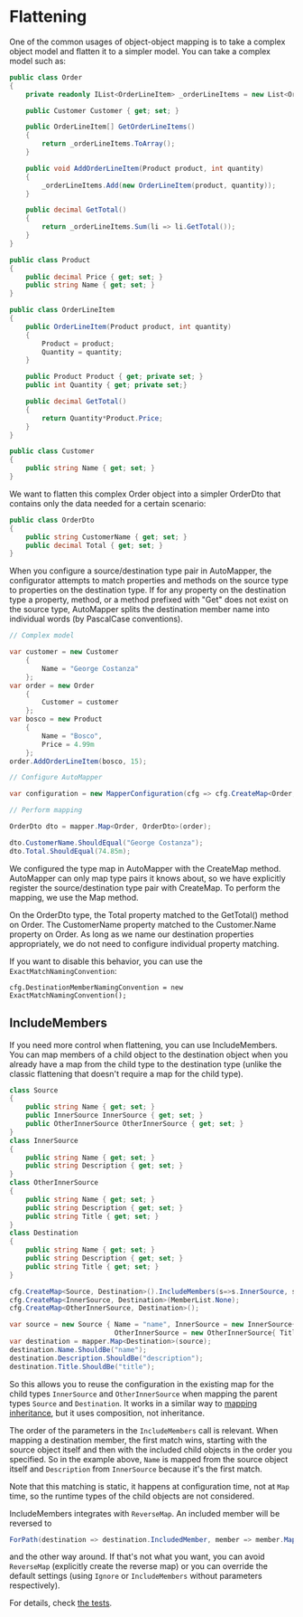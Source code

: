 # Flattening

One of the common usages of object-object mapping is to take a complex object model and flatten it to a simpler model.
You can take a complex model such as:

```c#
public class Order
{
	private readonly IList<OrderLineItem> _orderLineItems = new List<OrderLineItem>();

	public Customer Customer { get; set; }

	public OrderLineItem[] GetOrderLineItems()
	{
		return _orderLineItems.ToArray();
	}

	public void AddOrderLineItem(Product product, int quantity)
	{
		_orderLineItems.Add(new OrderLineItem(product, quantity));
	}

	public decimal GetTotal()
	{
		return _orderLineItems.Sum(li => li.GetTotal());
	}
}

public class Product
{
	public decimal Price { get; set; }
	public string Name { get; set; }
}

public class OrderLineItem
{
	public OrderLineItem(Product product, int quantity)
	{
		Product = product;
		Quantity = quantity;
	}

	public Product Product { get; private set; }
	public int Quantity { get; private set;}

	public decimal GetTotal()
	{
		return Quantity*Product.Price;
	}
}

public class Customer
{
	public string Name { get; set; }
}
```

We want to flatten this complex Order object into a simpler OrderDto that contains only the data needed for a certain
scenario:

```c#
public class OrderDto
{
	public string CustomerName { get; set; }
	public decimal Total { get; set; }
}
```

When you configure a source/destination type pair in AutoMapper, the configurator attempts to match properties and
methods on the source type to properties on the destination type. If for any property on the destination type a
property, method, or a method prefixed with "Get" does not exist on the source type, AutoMapper splits the destination
member name into individual words (by PascalCase conventions).

```c#
// Complex model

var customer = new Customer
	{
		Name = "George Costanza"
	};
var order = new Order
	{
		Customer = customer
	};
var bosco = new Product
	{
		Name = "Bosco",
		Price = 4.99m
	};
order.AddOrderLineItem(bosco, 15);

// Configure AutoMapper

var configuration = new MapperConfiguration(cfg => cfg.CreateMap<Order, OrderDto>());

// Perform mapping

OrderDto dto = mapper.Map<Order, OrderDto>(order);

dto.CustomerName.ShouldEqual("George Costanza");
dto.Total.ShouldEqual(74.85m);
```

We configured the type map in AutoMapper with the CreateMap method. AutoMapper can only map type pairs it knows about,
so we have explicitly register the source/destination type pair with CreateMap. To perform the mapping, we use the Map
method.

On the OrderDto type, the Total property matched to the GetTotal() method on Order. The CustomerName property matched to
the Customer.Name property on Order. As long as we name our destination properties appropriately, we do not need to
configure individual property matching.

If you want to disable this behavior, you can use the `ExactMatchNamingConvention`:

```
cfg.DestinationMemberNamingConvention = new ExactMatchNamingConvention();
```

## IncludeMembers

If you need more control when flattening, you can use IncludeMembers. You can map members of a child object to the
destination object when you already have a map from the child type to the destination type (unlike the classic
flattening that doesn't require a map for the child type).

```c#
class Source
{
    public string Name { get; set; }
    public InnerSource InnerSource { get; set; }
    public OtherInnerSource OtherInnerSource { get; set; }
}
class InnerSource
{
    public string Name { get; set; }
    public string Description { get; set; }
}
class OtherInnerSource
{
    public string Name { get; set; }
    public string Description { get; set; }
    public string Title { get; set; }
}
class Destination
{
    public string Name { get; set; }
    public string Description { get; set; }
    public string Title { get; set; }
}

cfg.CreateMap<Source, Destination>().IncludeMembers(s=>s.InnerSource, s=>s.OtherInnerSource);
cfg.CreateMap<InnerSource, Destination>(MemberList.None);
cfg.CreateMap<OtherInnerSource, Destination>();

var source = new Source { Name = "name", InnerSource = new InnerSource{ Description = "description" }, 
                          OtherInnerSource = new OtherInnerSource{ Title = "title" } };
var destination = mapper.Map<Destination>(source);
destination.Name.ShouldBe("name");
destination.Description.ShouldBe("description");
destination.Title.ShouldBe("title");
```

So this allows you to reuse the configuration in the existing map for the child types `InnerSource` and
`OtherInnerSource` when mapping the parent types `Source` and `Destination`. It works in a similar way
to [mapping inheritance](Mapping-inheritance.html), but it uses composition, not inheritance.

The order of the parameters in the `IncludeMembers` call is relevant. When mapping a destination member, the first match
wins, starting with the source object itself and then with the included child objects in the order you specified. So in
the example above, `Name` is mapped from the source object itself and `Description` from `InnerSource` because it's the
first match.

Note that this matching is static, it happens at configuration time, not at `Map` time, so the runtime types of the
child objects are not considered.

IncludeMembers integrates with `ReverseMap`. An included member will be reversed to

```c#
ForPath(destination => destination.IncludedMember, member => member.MapFrom(source => source))
```

and the other way around. If that's not what you want, you can avoid `ReverseMap` (explicitly create the reverse map) or
you can override the default settings (using `Ignore` or `IncludeMembers` without parameters respectively).

For details,
check [the tests](https://github.com/AutoMapper/AutoMapper/blob/master/src/UnitTests/IMappingExpression/IncludeMembers.cs).
